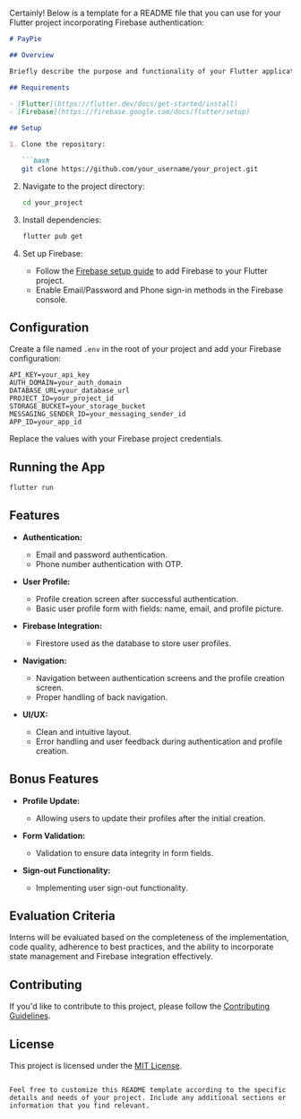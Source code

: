 Certainly! Below is a template for a README file that you can use for your Flutter project incorporating Firebase authentication:

```markdown
# PayPie

## Overview

Briefly describe the purpose and functionality of your Flutter application that incorporates Firebase authentication.

## Requirements

- [Flutter](https://flutter.dev/docs/get-started/install)
- [Firebase](https://firebase.google.com/docs/flutter/setup)

## Setup

1. Clone the repository:

   ```bash
   git clone https://github.com/your_username/your_project.git
   ```

2. Navigate to the project directory:

   ```bash
   cd your_project
   ```

3. Install dependencies:

   ```bash
   flutter pub get
   ```

4. Set up Firebase:
   - Follow the [Firebase setup guide](https://firebase.google.com/docs/flutter/setup) to add Firebase to your Flutter project.
   - Enable Email/Password and Phone sign-in methods in the Firebase console.

## Configuration

Create a file named `.env` in the root of your project and add your Firebase configuration:

```env
API_KEY=your_api_key
AUTH_DOMAIN=your_auth_domain
DATABASE_URL=your_database_url
PROJECT_ID=your_project_id
STORAGE_BUCKET=your_storage_bucket
MESSAGING_SENDER_ID=your_messaging_sender_id
APP_ID=your_app_id
```

Replace the values with your Firebase project credentials.

## Running the App

```bash
flutter run
```

## Features

- **Authentication:**
  - Email and password authentication.
  - Phone number authentication with OTP.

- **User Profile:**
  - Profile creation screen after successful authentication.
  - Basic user profile form with fields: name, email, and profile picture.

- **Firebase Integration:**
  - Firestore used as the database to store user profiles.

- **Navigation:**
  - Navigation between authentication screens and the profile creation screen.
  - Proper handling of back navigation.

- **UI/UX:**
  - Clean and intuitive layout.
  - Error handling and user feedback during authentication and profile creation.

## Bonus Features

- **Profile Update:**
  - Allowing users to update their profiles after the initial creation.

- **Form Validation:**
  - Validation to ensure data integrity in form fields.

- **Sign-out Functionality:**
  - Implementing user sign-out functionality.

## Evaluation Criteria

Interns will be evaluated based on the completeness of the implementation, code quality, adherence to best practices, and the ability to incorporate state management and Firebase integration effectively.

## Contributing

If you'd like to contribute to this project, please follow the [Contributing Guidelines](CONTRIBUTING.md).

## License

This project is licensed under the [MIT License](LICENSE).
```

Feel free to customize this README template according to the specific details and needs of your project. Include any additional sections or information that you find relevant.
